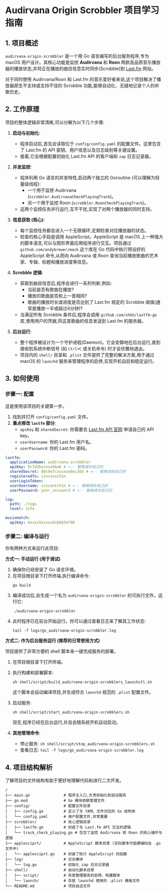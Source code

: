 # Audirvana Origin Scrobbler 项目学习指南

## 1. 项目概述

`audirvana-origin-scrobbler` 是一个用 Go 语言编写的后台服务程序,专为 macOS 用户设计。其核心功能是监控 **Audirvana** 和 **Roon** 两款高品质音乐播放器的播放状态,并将正在播放的曲目信息实时同步(Scrobble)到 [Last.fm](https://www.last.fm/) 网站。

对于同时使用 Audirvana/Roon 和 Last.fm 的音乐爱好者来说,这个项目解决了播放器原生不支持或支持不佳的 Scrobble 功能,能够自动化、无缝地记录个人的听歌历史。

## 2. 工作原理

项目的整体逻辑非常清晰,可以分解为以下几个步骤:

1.  **启动与初始化**:
    *   程序启动后,首先会读取位于 `config/config.yaml` 的配置文件。这里包含了 Last.fm 的 API 密钥、用户信息以及日志级别等关键设置。
    *   接着,它会根据配置初始化 Last.fm API 的客户端和 `zap` 日志记录器。

2.  **并发监控**:
    *   程序利用 Go 语言的并发特性,启动两个独立的 Goroutine (可以理解为轻量级线程):
        *   一个用于监控 Audirvana (`scrobbler.AudirvanaCheckPlayingTrack`)。
        *   另一个用于监控 Roon (`scrobbler.RoonCheckPlayingTrack`)。
    *   这两个监控任务并行运行,互不干扰,实现了对两个播放器的同时支持。

3.  **信息获取 (核心)**:
    *   每个监控任务都会进入一个无限循环,定期检查对应播放器的状态。
    *   检查的核心手段是调用 AppleScript。AppleScript 是 macOS 上一种强大的脚本语言,可以与图形界面应用程序进行交互。项目通过 `github.com/andybrewer/mack` 这个库在 Go 代码中执行预设好的 AppleScript 命令,从而向 Audirvana 或 Roon 查询当前播放歌曲的艺术家、专辑、标题和播放进度等信息。

4.  **Scrobble 逻辑**:
    *   获取到曲目信息后,程序会进行一系列判断,例如:
        *   当前是否有歌曲在播放?
        *   播放的歌曲是否和上一首相同?
        *   歌曲的播放时长或进度是否达到了 Last.fm 规定的 Scrobble 阈值(通常是播放一半或超过4分钟)?
    *   当满足所有 Scrobble 条件后,程序会调用 `github.com/shkh/lastfm-go` 库,使用用户的凭据,将这首歌曲的信息发送到 Last.fm 的服务器。

5.  **后台运行**:
    *   整个程序被设计为一个守护进程(Daemon)。它会安静地在后台运行,直到接收到系统中断信号 (如 `Ctrl+C` 或关机命令) 时才会优雅地退出。
    *   项目内的 `shell/` 目录和 `.plist` 文件提供了完整的解决方案,用于通过 macOS 的 `launchd` 服务来管理程序的启停,实现开机自启和稳定运行。

## 3. 如何使用

### 步骤一: 配置

这是使用该项目的关键第一步。

1.  找到并打开 `config/config.yaml` 文件。
2.  **重点修改 `lastfm` 部分**:
    *   `apiKey` 和 `sharedSecret`: 你需要去 [Last.fm API 官网](https://www.last.fm/api/account/create) 申请自己的 API key。
    *   `userUsername`: 你的 Last.fm 用户名。
    *   `userPassword`: 你的 Last.fm 密码。

```yaml
lastfm:
  applicationName: audirvana-scrobbler
  apiKey: 9c7d3bxxxxx6bab # <-- 替换成你自己的
  sharedSecret: 80c9e7cxxxxxe0ec3b5 # <-- 替换成你自己的
  registeredTo: vincxxxch1n
  userLoginToken:
  userUsername: vincentch1n # <-- 替换成你自己的
  userPassword: your_xxxxword # <-- 替换成你自己的

log:
  path: ./logs
  level: info

musixmatch:
  apiKey: 4xxxx5xxxxx81b6654790
```

### 步骤二: 编译与运行

你有两种方式来运行此项目:

**方式一: 手动运行 (用于调试)**

1.  确保你已经安装了 Go 语言环境。
2.  在项目根目录下打开终端,执行编译命令:
    ```shell
    go build
    ```
3.  编译成功后,会生成一个名为 `audirvana-origin-scrobbler` 的可执行文件。运行它:
    ```shell
    ./audirvana-origin-scrobbler
    ```
4.  此时程序已在前台开始运行。你可以通过查看日志来了解其工作状态:
    ```shell
    tail -f logs/go_audirvana-origin-scrobbler.log
    ```

**方式二: 作为后台服务运行 (推荐的日常使用方式)**

项目提供了非常方便的 shell 脚本来一键完成服务的部署。

1.  在项目根目录下打开终端。
2.  执行构建和部署脚本:
    ```shell
    sh shell/script/build_audirvana-origin-scrobblers_launchctl.sh
    ```
    这个脚本会自动编译项目,并生成符合 `launchd` 规范的 `.plist` 配置文件。
3.  启动服务:
    ```shell
    sh shell/script/start_audirvana-origin-scrobblers.sh
    ```
    现在,程序已经在后台运行,并且会随系统开机自动启动。

4.  **其他管理命令**:
    *   停止服务: `sh shell/script/stop_audirvana-origin-scrobblers.sh`
    *   查看日志: `tail -f logs/go_audirvana-origin-scrobbler.log`

## 4. 项目结构解析

了解项目的文件结构有助于更好地理解代码和进行二次开发。

```
/
├── main.go               # 程序主入口,负责初始化和启动服务
├── go.mod                # Go 模块依赖管理文件
├── config/               # 配置文件目录
│   ├── config.go         # 定义了与 YAML 文件对应的 Go 结构体
│   └── config.yaml       # 用户配置文件,非常重要
├── scrobbler/            # 核心逻辑目录
│   ├── lastfm.go         # 封装了与 Last.fm API 交互的逻辑
│   └── track_check_playing.go # 包含了监控 Audirvana 和 Roon 的核心循环与逻辑
├── applesciprt/          # AppleScript 脚本目录 (实际脚本可能硬编码在 .go 文件中)
│   └── applesciprt.go    # 封装了执行 AppleScript 的函数
├── log/                  # 日志模块
│   └── log.go            # 初始化 zap 日志记录器
├── shell/                # 自动化脚本目录
│   ├── script/           # 存放管理服务的启停、构建脚本
│   └── launch/           # 存放 launchd 使用的 .plist 模板文件
└── README.md             # 项目自述文件
```
